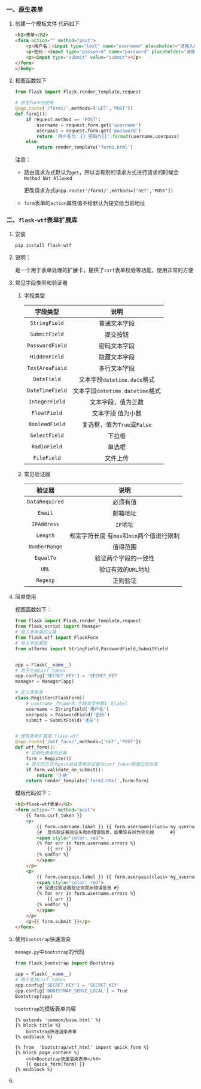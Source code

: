 ### 一、原生表单

1. 创建一个模板文件 代码如下

   ```html
   <h2>表单</h2>
   <form action="" method="post">
       <p>用户名：<input type="text" name="username" placeholder="请输入用户名"></p>
       <p>密码：<input type="password" name="password" placeholder="请输入密码"></p>
       <p><input type="submit" value="submit"></p>
   </form>    
   </body>
   ```

2. 视图函数如下

   ```python
   from flask import Flask,render_template,request
   
   # 原生form的使用
   @app.route('/form1/',methods=['GET','POST'])
   def form1():
       if request.method == 'POST':
           username = request.form.get('username')
           userpass = request.form.get('password')
           return '用户名为：{} 密码为{}'.format(username,userpass)
       else:
           return render_template('form1.html')
   ```

   注意：

   - 路由请求方式默认为`get`，所以当有别的请求方式进行请求的时候会`Method Not Allowed`

     更改请求方式`@app.route('/form1/',methods=['GET','POST'])`

   - `form`表单的`action`属性值不给默认为提交给当前地址


### 二、`flask-wtf`表单扩展库

1. 安装

   `pip install flask-wtf`

2. 说明：

   是一个用于表单处理的扩展卡，提供了`csrf`表单校验等功能，使用非常的方便

3. 常见字段类型和验证器

   1. 字段类型

      |    字段类型     |              说明               |
      | :-------------: | :-----------------------------: |
      |  `StringField`  |          普通文本字段           |
      |  `SubmitField`  |            提交按钮             |
      | `PasswordField` |          密码文本字段           |
      |  `HiddenField`  |          隐藏文本字段           |
      | `TextAreaField` |          多行文本字段           |
      |   `DateField`   |   文本字段`datetime.date`格式   |
      | `DateTimeField` | 文本字段`datetime.datetime`格式 |
      | `IntegerField`  |       文本字段，值为正数        |
      |  `FloatField`   |        文本字段 值为小数        |
      | `BooleadField`  |   复选框，值为`True`或`False`   |
      |  `SelectField`  |             下拉框              |
      |  `RadioField`   |             单选框              |
      |   `FileField`   |            文件上传             |

   2. 常见验证器

      |     验证器     |                   说明                    |
      | :------------: | :---------------------------------------: |
      | `DataRequired` |                 必须有值                  |
      |    `Email`     |                 邮箱地址                  |
      |  `IPAddress`   |                 `IP`地址                  |
      |    `Length`    | 规定字符长度 有`max`和`min`两个值进行限制 |
      | `NumberRange`  |                 值得范围                  |
      |   `EqualTo`    |           验证两个字段的一致性            |
      |     `URL`      |            验证有效的`URL`地址            |
      |    `Regexp`    |                 正则验证                  |

4. 简单使用

   视图函数如下：

   ```python
   from flask import Flask,render_template,request
   from flask_script import Manager
   # 导入表单类的父类
   from flask_wtf import FlaskForm
   # 导入字段类型
   from wtforms import StringField,PasswordField,SubmitField
   
   
   app = Flask(__name__)
   # 用于生成csrf_token
   app.config['SECRET_KEY'] = 'SECRET_KEY'
   manager = Manager(app)
   
   # 定义表单类
   class Register(FlaskForm):
       # username 为name名 字段类型参数1 为label
       username = StringField('用户名')
       userpass = PasswordField('密码')
       submit = SubmitField('注册')
   
   
   # 使用表单扩展库 flask-wtf
   @app.route('/wtf_form/',methods=['GET','POST'])
   def wtf_form():
       # 实例化表单验证器
       form = Register()
       # 提交的方式为post并且表单验证器与csrf_token都通过则为真
       if form.validate_on_submit():
           return '正确'
       return render_template('form2.html',form=form)
   ```

   模板代码如下：

   ```html
   <h2>flask-wtf表单</h2>
   <form action="" method="post">
       {{ form.csrf_token }}
       <p>
           {{ form.username.label }} {{ form.username(class='my_username',style="color:blue",placeholder='请输入用户名') }}
           {#  显示验证器验证失败的错误信息，如果没有则为空元组      #}
           <span style="color: red">
           {% for err in form.username.errors %}
               {{ err }}
           {% endfor %}
           </span>
       </p>
       <p>
           {{ form.userpass.label }} {{ form.userpass(class='my_username',style="color:blue",placeholder='请输入密码') }}
           <span style="color: red">
           {# 没通过验证器验证则提示错误信息 #}
           {% for err in form.username.errors %}
               {{ err }}
           {% endfor %}
           </span>
       </p>
       <p>{{ form.submit }}</p>
   </form>
   ```

5. 使用`bootstrap`快速渲染

   `manage.py`中`bootstrap`的代码

   ```python
   from flask_bootstrap import Bootstrap
   
   app = Flask(__name__)
   # 用于生成csrf_token
   app.config['SECRET_KEY'] = 'SECRET_KEY'
   app.config['BOOTSTRAP_SERVE_LOCAL'] = True
   Bootstrap(app)
   ```

   `bootstrap`的模板表单内容

   ```jinja2
   {% extends 'common/base.html' %}
   {% block title %}
       bootstrap快速渲染表单
   {% endblock %}
   
   {% from  'bootstrap/wtf.html' import quick_form %}
   {% block page_content %}
       <h4>Bootstrap快速渲染表单</h4>
       {{ quick_form(form) }}
   {% endblock %}
   ```

6. 
